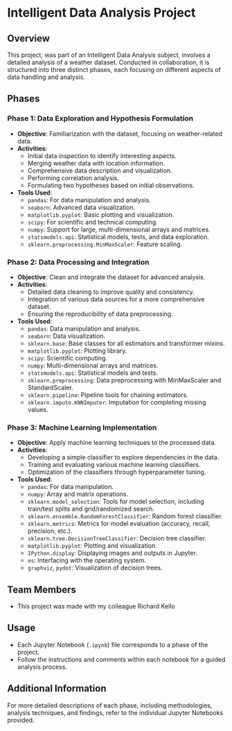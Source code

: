 # Intelligent Data Analysis Project

## Overview
This project, was part of an Intelligent Data Analysis subject, involves a detailed analysis of a weather dataset. Conducted in collaboration, it is structured into three distinct phases, each focusing on different aspects of data handling and analysis.

## Phases
### Phase 1: Data Exploration and Hypothesis Formulation
- **Objective**: Familiarization with the dataset, focusing on weather-related data.
- **Activities**: 
  - Initial data inspection to identify interesting aspects.
  - Merging weather data with location information.
  - Comprehensive data description and visualization.
  - Performing correlation analysis.
  - Formulating two hypotheses based on initial observations.
- **Tools Used**: 
  - `pandas`: For data manipulation and analysis.
  - `seaborn`: Advanced data visualization.
  - `matplotlib.pyplot`: Basic plotting and visualization.
  - `scipy`: For scientific and technical computing.
  - `numpy`: Support for large, multi-dimensional arrays and matrices.
  - `statsmodels.api`: Statistical models, tests, and data exploration.
  - `sklearn.preprocessing.MinMaxScaler`: Feature scaling.

### Phase 2: Data Processing and Integration
- **Objective**: Clean and integrate the dataset for advanced analysis.
- **Activities**: 
  - Detailed data cleaning to improve quality and consistency.
  - Integration of various data sources for a more comprehensive dataset.
  - Ensuring the reproducibility of data preprocessing.
- **Tools Used**:
  - `pandas`: Data manipulation and analysis.
  - `seaborn`: Data visualization.
  - `sklearn.base`: Base classes for all estimators and transformer mixins.
  - `matplotlib.pyplot`: Plotting library.
  - `scipy`: Scientific computing.
  - `numpy`: Multi-dimensional arrays and matrices.
  - `statsmodels.api`: Statistical models and tests.
  - `sklearn.preprocessing`: Data preprocessing with MinMaxScaler and StandardScaler.
  - `sklearn.pipeline`: Pipeline tools for chaining estimators.
  - `sklearn.impute.KNNImputer`: Imputation for completing missing values.

### Phase 3: Machine Learning Implementation
- **Objective**: Apply machine learning techniques to the processed data.
- **Activities**: 
  - Developing a simple classifier to explore dependencies in the data.
  - Training and evaluating various machine learning classifiers.
  - Optimization of the classifiers through hyperparameter tuning.
- **Tools Used**:
  - `pandas`: For data manipulation.
  - `numpy`: Array and matrix operations.
  - `sklearn.model_selection`: Tools for model selection, including train/test splits and grid/randomized search.
  - `sklearn.ensemble.RandomForestClassifier`: Random forest classifier.
  - `sklearn.metrics`: Metrics for model evaluation (accuracy, recall, precision, etc.).
  - `sklearn.tree.DecisionTreeClassifier`: Decision tree classifier.
  - `matplotlib.pyplot`: Plotting and visualization.
  - `IPython.display`: Displaying images and outputs in Jupyter.
  - `os`: Interfacing with the operating system.
  - `graphviz`, `pydot`: Visualization of decision trees.

## Team Members
- This project was made with my colleague Richard Kello

## Usage
- Each Jupyter Notebook (`.ipynb`) file corresponds to a phase of the project.
- Follow the instructions and comments within each notebook for a guided analysis process.

## Additional Information
For more detailed descriptions of each phase, including methodologies, analysis techniques, and findings, refer to the individual Jupyter Notebooks provided.
